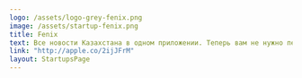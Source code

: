 ```yaml
---
logo: /assets/logo-grey-fenix.png
image: /assets/startup-fenix.png
title: Fenix
text: Все новости Казахстана в одном приложении. Теперь вам не нужно перебегать из одного приложения в другое для поиска новостей от ваших любимых ресурсов. Феникс - все последние новости Казахстана и мира в одно касание.
link: "http://apple.co/2ijJFrM"
layout: StartupsPage
---
```

